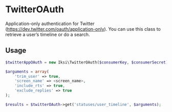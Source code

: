 # TwitterOAuth

Application-only authentication for Twitter (https://dev.twitter.com/oauth/application-only).
You can use this class to retrieve a user’s timeline or do a search.

## Usage

```PHP
$twitterAppOAuth = new Iksi\TwitterOAuth($consumerKey, $consumerSecret);

$arguments = array(
    'trim_user' => true,
    'screen_name' => <screen_name>,
    'include_rts' => true,
    'exclude_replies' => true
);

$results = $twitterOAuth->get('statuses/user_timeline', $arguments);
```
